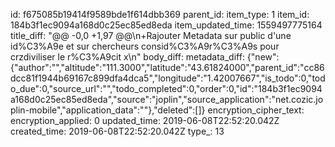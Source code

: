 id: f675085b19414f9589bde1f614dbb369
parent_id: 
item_type: 1
item_id: 184b3f1ec9094a168d0c25ec85ed8eda
item_updated_time: 1559497775164
title_diff: "@@ -0,0 +1,97 @@\n+Rajouter Metadata sur public d'une id%C3%A9e et sur chercheurs consid%C3%A9r%C3%A9s pour crzdiviliser le r%C3%A9cit x\n"
body_diff: 
metadata_diff: {"new":{"author":"","altitude":"111.3000","latitude":"43.61824000","parent_id":"cc86dcc81f1944b69167c899dfa4dca5","longitude":"1.42007667","is_todo":0,"todo_due":0,"source_url":"","todo_completed":0,"order":0,"id":"184b3f1ec9094a168d0c25ec85ed8eda","source":"joplin","source_application":"net.cozic.joplin-mobile","application_data":""},"deleted":[]}
encryption_cipher_text: 
encryption_applied: 0
updated_time: 2019-06-08T22:52:20.042Z
created_time: 2019-06-08T22:52:20.042Z
type_: 13